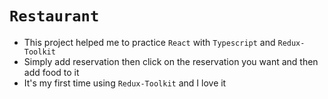 # `Restaurant`

- This project helped me to practice `React` with `Typescript` and `Redux-Toolkit`
- Simply add reservation then click on the reservation you want and then add food to it
- It's my first time using `Redux-Toolkit` and I love it
